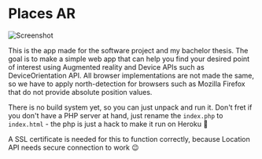 # Places AR

![Screenshot](https://sajdl.com/data/img/CHROME.png "Screenshot")

This is the app made for the software project and my bachelor thesis. The goal is to make a simple web app that can help you find your desired point of interest using Augmented reality and Device APIs such as DeviceOrientation API. All browser implementations are not made the same, so we have to apply north-detection for browsers such as Mozilla Firefox that do not provide absolute position values.

There is no build system yet, so you can just unpack and run it. Don't fret if you don't have a PHP server at hand, just rename the `index.php` to `index.html` - the php is just a hack to make it run on Heroku :slightly_smiling_face:

A SSL certificate is needed for this to function correctly, because Location API needs secure connection to work :wink:
